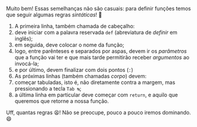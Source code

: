 Muito bem! Essas semelhanças não são casuais: para definir funções temos que seguir algumas regras _sintáticas_! :straight_ruler:

1. A primeira linha, também chamada de cabeçalho:
  1. deve iniciar com a palavra reservada `def` (abreviatura de _definir_ em inglês);
  2. em seguida, deve colocar o nome da função;
  3. logo, entre parênteses e separados por aspas, devem ir os _parâmetros_ que a função vai ter e que mais tarde permitirão receber _argumentos_ ao invocá-la;
  4. e por último, devem finalizar com dois pontos (`:`)
2. As próximas linhas (também chamadas _corpo_) devem:
  1. começar tabuladas, isto é, não diretamente contra a margem, mas pressionando a tecla `Tab ↹`;
  2. a última linha em particular deve começar com  `return`, e aquilo que queremos que retorne a nossa função.


Uff, quantas regras :tired_face:! Não se preocupe, pouco a pouco iremos dominando. :smile:



